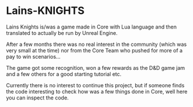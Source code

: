 # Lains-KNIGHTS
Lains Knights is/was a game made in Core with Lua language and then translated to actually be run by Unreal Engine.

After a few months there was no real interest in the community (which was very small at the time) nor from the Core Team who pushed for more of a pay to win scenarios...

The game got some recognition, won a few rewards as the D&D game jam and a few others for a good starting tutorial etc.

Currently there is no interest to continue this project, but if someone finds the code interesting to check how was a few things done in Core, well here you can inspect the code.
